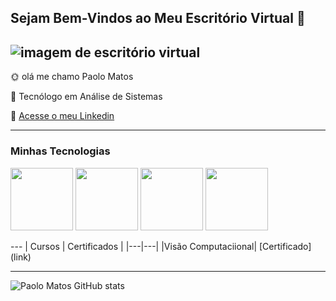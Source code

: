 ## Sejam Bem-Vindos ao Meu Escritório Virtual 👋

![imagem de escritório virtual](https://www.roc21.com/wp-content/uploads/2015/08/el-trabajo-de-un-disenador-grafico.gif)
------------

🌞 olá me chamo Paolo Matos

💬 Tecnólogo em Análise de Sistemas

📌 [Acesse o meu Linkedin](https://www.linkedin.com/in/paolomatos/)

---

### Minhas Tecnologias

<p align="certer">
<img src="https://cdn.jsdelivr.net/gh/devicons/devicon@latest/icons/python/python-original-wordmark.svg" width="100px">
<img src="https://cdn.jsdelivr.net/gh/devicons/devicon@latest/icons/azuresqldatabase/azuresqldatabase-original.svg" width="100px">
<img src="https://cdn.jsdelivr.net/gh/devicons/devicon@latest/icons/vscode/vscode-original-wordmark.svg" width="100px">
<img src="https://cdn.jsdelivr.net/gh/devicons/devicon@latest/icons/java/java-original-wordmark.svg" width="100px">
</p>
---
| Cursos | Certificados |
|---|---|
|Visão Computaciional| [Certificado](link)

---
![Paolo Matos GitHub stats](https://github-readme-stats.vercel.app/api?username=PaoloMatos&show_icons=true&theme=gruvbox)



